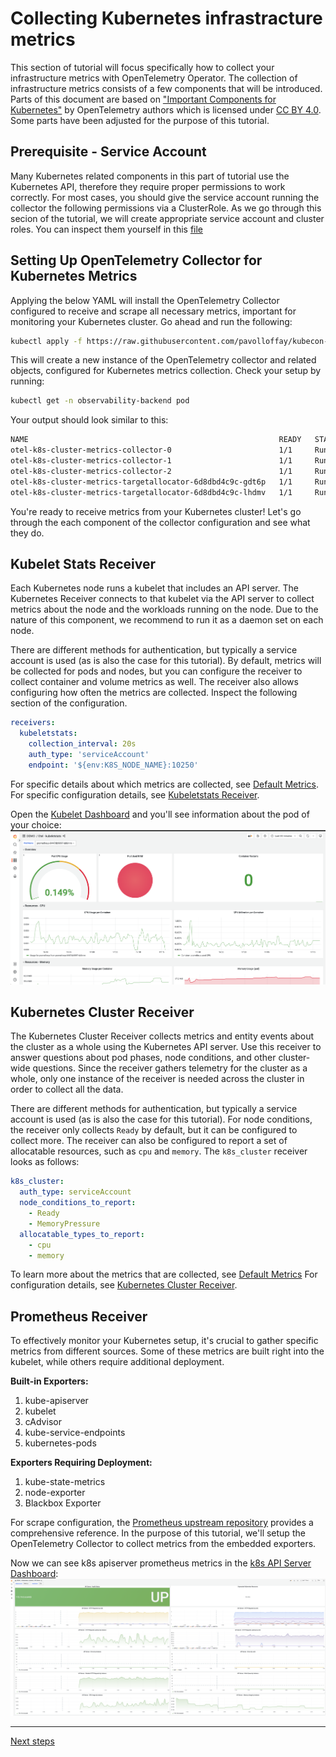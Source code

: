 # Collecting Kubernetes infrastracture metrics

This section of tutorial will focus specifically how to collect your infrastructure metrics with OpenTelemetry Operator. The collection of infrastructure metrics consists of a few components that will be introduced. Parts of this document are based on ["Important Components for Kubernetes"](https://opentelemetry.io/docs/kubernetes/collector/components/#kubeletstats-receiver) by OpenTelemetry authors which is licensed under [CC BY 4.0](https://creativecommons.org/licenses/by/4.0/). Some parts have been adjusted for the purpose of this tutorial.

## Prerequisite - Service Account

Many Kubernetes related components in this part of tutorial use the Kubernetes API, therefore they require proper permissions to work correctly. For most cases, you should give the service account running the collector the following permissions via a ClusterRole. As we go through this secion of the tutorial, we will create appropriate service account and cluster roles. You can inspect them yourself in this [file](backend/06-collector-k8s-cluster-metrics.yaml)

## Setting Up OpenTelemetry Collector for Kubernetes Metrics

Applying the below YAML will install the OpenTelemetry Collector configured to receive and scrape all necessary metrics, important for monitoring your Kubernetes cluster. Go ahead and run the following:

```bash
kubectl apply -f https://raw.githubusercontent.com/pavolloffay/kubecon-na-2023-opentelemetry-kubernetes-metrics-tutorial/main/backend/06-collector-k8s-cluster-metrics.yaml
```

This will create a new instance of the OpenTelemetry collector and related objects, configured for Kubernetes metrics collection. Check your setup by running:

```bash
kubectl get -n observability-backend pod
```

Your output should look similar to this:

```bash
NAME                                                        READY   STATUS    RESTARTS   AGE
otel-k8s-cluster-metrics-collector-0                        1/1     Running   0          7s
otel-k8s-cluster-metrics-collector-1                        1/1     Running   0          7s
otel-k8s-cluster-metrics-collector-2                        1/1     Running   0          7s
otel-k8s-cluster-metrics-targetallocator-6d8dbd4c9c-gdt6p   1/1     Running   0          7s
otel-k8s-cluster-metrics-targetallocator-6d8dbd4c9c-lhdmv   1/1     Running   0          7s
```

You're ready to receive metrics from your Kubernetes cluster! Let's go through the each component of the collector configuration and see what they do.

## Kubelet Stats Receiver

Each Kubernetes node runs a kubelet that includes an API server. The Kubernetes Receiver connects to that kubelet via the API server to collect metrics about the node and the workloads running on the node. Due to the nature of this component, we recommend to run it as a daemon set on each node.

There are different methods for authentication, but typically a service account is used (as is also the case for this tutorial). By default, metrics will be collected for pods and nodes, but you can configure the receiver to collect container and volume metrics as well. The receiver also allows configuring how often the metrics are collected. Inspect the following section of the configuration.

```yaml
receivers:
  kubeletstats:
    collection_interval: 20s
    auth_type: 'serviceAccount'
    endpoint: '${env:K8S_NODE_NAME}:10250'
```

For specific details about which metrics are collected, see
[Default Metrics](https://github.com/open-telemetry/opentelemetry-collector-contrib/blob/main/receiver/kubeletstatsreceiver/documentation.md).
For specific configuration details, see
[Kubeletstats Receiver](https://github.com/open-telemetry/opentelemetry-collector-contrib/blob/main/receiver/kubeletstatsreceiver).

Open the [Kubelet Dashboard](http://localhost:8080/grafana/d/qJfRfcsVk/otel-kubeletstats?orgId=1) and you'll see information about the pod of your choice:
![](./images/grafana-metrics-kubelet.png)

## Kubernetes Cluster Receiver

The Kubernetes Cluster Receiver collects metrics and entity events about the
cluster as a whole using the Kubernetes API server. Use this receiver to answer
questions about pod phases, node conditions, and other cluster-wide questions.
Since the receiver gathers telemetry for the cluster as a whole, only one
instance of the receiver is needed across the cluster in order to collect all
the data.

There are different methods for authentication, but typically a service account
is used (as is also the case for this tutorial). For node conditions, the receiver only collects `Ready` by default, but it can
be configured to collect more. The receiver can also be configured to report a
set of allocatable resources, such as `cpu` and `memory`. The `k8s_cluster` receiver looks as follows:

```yaml
k8s_cluster:
  auth_type: serviceAccount
  node_conditions_to_report:
    - Ready
    - MemoryPressure
  allocatable_types_to_report:
    - cpu
    - memory
```

To learn more about the metrics that are collected, see
[Default Metrics](https://github.com/open-telemetry/opentelemetry-collector-contrib/blob/main/receiver/k8sclusterreceiver/documentation.md)
For configuration details, see
[Kubernetes Cluster Receiver](https://github.com/open-telemetry/opentelemetry-collector-contrib/tree/main/receiver/k8sclusterreceiver).


## Prometheus Receiver

To effectively monitor your Kubernetes setup, it's crucial to gather specific metrics from different sources. Some of these metrics are built right into the kubelet, while others require additional deployment.

**Built-in Exporters:**
1. kube-apiserver
2. kubelet
3. cAdvisor
4. kube-service-endpoints
5. kubernetes-pods

**Exporters Requiring Deployment:**
1. kube-state-metrics
2. node-exporter 
3. Blackbox Exporter

For scrape configuration, the [Prometheus upstream repository](https://raw.githubusercontent.com/prometheus/prometheus/main/documentation/examples/prometheus-kubernetes.yml) provides a comprehensive reference. In the purpose of this tutorial, we'll setup the OpenTelemetry Collector to collect metrics from the embedded exporters.

Now we can see k8s apiserver prometheus metrics in the [k8s API Server Dashboard](http://localhost:8080/grafana/d/k8s_system_apisrv/kubernetes-system-api-server?orgId=1):
![](./images/grafana-metrics-k8s-api-server.jpg)

---
[Next steps](./07-correlation.md)